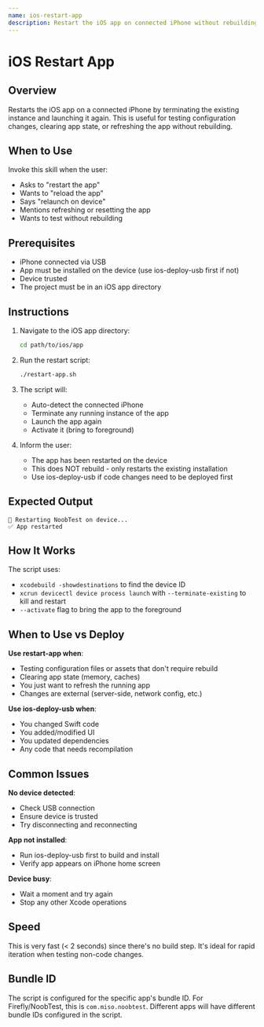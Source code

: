 ```yaml
---
name: ios-restart-app
description: Restart the iOS app on connected iPhone without rebuilding. Terminates and relaunches the app remotely. Use when testing changes that don't require rebuild, or refreshing app state.
---
```


# iOS Restart App

## Overview

Restarts the iOS app on a connected iPhone by terminating the existing instance and launching it again. This is useful for testing configuration changes, clearing app state, or refreshing the app without rebuilding.

## When to Use

Invoke this skill when the user:
- Asks to "restart the app"
- Wants to "reload the app"
- Says "relaunch on device"
- Mentions refreshing or resetting the app
- Wants to test without rebuilding

## Prerequisites

- iPhone connected via USB
- App must be installed on the device (use ios-deploy-usb first if not)
- Device trusted
- The project must be in an iOS app directory

## Instructions

1. Navigate to the iOS app directory:
   ```bash
   cd path/to/ios/app
   ```

2. Run the restart script:
   ```bash
   ./restart-app.sh
   ```

3. The script will:
   - Auto-detect the connected iPhone
   - Terminate any running instance of the app
   - Launch the app again
   - Activate it (bring to foreground)

4. Inform the user:
   - The app has been restarted on the device
   - This does NOT rebuild - only restarts the existing installation
   - Use ios-deploy-usb if code changes need to be deployed first

## Expected Output

```
🔄 Restarting NoobTest on device...
✅ App restarted
```

## How It Works

The script uses:
- `xcodebuild -showdestinations` to find the device ID
- `xcrun devicectl device process launch` with `--terminate-existing` to kill and restart
- `--activate` flag to bring the app to the foreground

## When to Use vs Deploy

**Use restart-app when**:
- Testing configuration files or assets that don't require rebuild
- Clearing app state (memory, caches)
- You just want to refresh the running app
- Changes are external (server-side, network config, etc.)

**Use ios-deploy-usb when**:
- You changed Swift code
- You added/modified UI
- You updated dependencies
- Any code that needs recompilation

## Common Issues

**No device detected**:
- Check USB connection
- Ensure device is trusted
- Try disconnecting and reconnecting

**App not installed**:
- Run ios-deploy-usb first to build and install
- Verify app appears on iPhone home screen

**Device busy**:
- Wait a moment and try again
- Stop any other Xcode operations

## Speed

This is very fast (< 2 seconds) since there's no build step. It's ideal for rapid iteration when testing non-code changes.

## Bundle ID

The script is configured for the specific app's bundle ID. For Firefly/NoobTest, this is `com.miso.noobtest`. Different apps will have different bundle IDs configured in the script.
